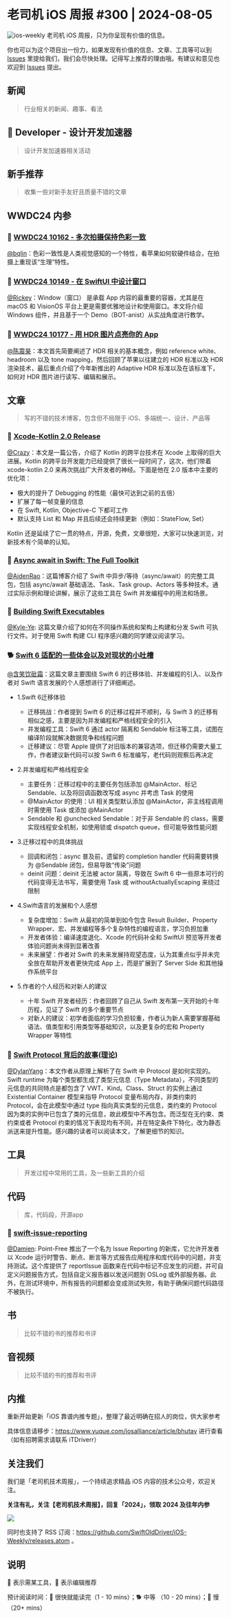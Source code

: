 # 老司机 iOS 周报 #300 | 2024-08-05

![ios-weekly](https://github.com/SwiftOldDriver/iOS-Weekly/blob/master/assets/weekly-header/300.jpg?raw=true)
老司机 iOS 周报，只为你呈现有价值的信息。

你也可以为这个项目出一份力，如果发现有价值的信息、文章、工具等可以到 [Issues](https://github.com/SwiftOldDriver/iOS-Weekly/issues) 里提给我们，我们会尽快处理。记得写上推荐的理由哦。有建议和意见也欢迎到 [Issues](https://github.com/SwiftOldDriver/iOS-Weekly/issues) 提出。

## 新闻

> 行业相关的新闻、趣事、看法

##  Developer - 设计开发加速器

> 设计开发加速器相关活动

## 新手推荐

> 收集一些对新手友好且质量不错的文章

## WWDC24 内参

### 🌟 [WWDC24 10162 - 多次拍摄保持色彩一致](https://xiaozhuanlan.com/topic/5093124687)

[@bqlin](https://github.com/bqlin)：色彩一致性是人类视觉感知的一个特性，看苹果如何软硬件结合，在拍摄上重现该“生理”特性。

### 🌟 [WWDC24 10149 - 在 SwiftUI 中设计窗口](https://xiaozhuanlan.com/topic/9328564107)

[@Rickey](https://github.com/RickeyBoy)：Window（窗口） 是承载 App 内容的最重要的容器，尤其是在 macOS 和 VisionOS 平台上更是需要优雅地设计和使用窗口。本文将介绍 Windows 组件，并且基于一个 Demo（BOT-anist）从实战角度进行教学。

### 🌟 [WWDC24 10177 - 用 HDR 图片点亮你的 App](https://xiaozhuanlan.com/topic/3465798021)

[@陈震昊](https://github.com/szzxczh1996)：本文首先简要阐述了 HDR 相关的基本概念，例如 reference white、headroom 以及 tone mapping，然后回顾了苹果以往建立的 HDR 标准以及 HDR 渲染技术，最后重点介绍了今年新推出的 Adaptive HDR 标准以及在该标准下，如何对 HDR 图片进行读写、编辑和展示。

## 文章

> 写的不错的技术博客，包含但不局限于 iOS、多端统一、设计、产品等

### 🐎 [Xcode-Kotlin 2.0 Release](https://touchlab.co/xcode-kotlin-2-0)

[@Crazy](https://github.com/jiyan135960)：本文是一篇公告，介绍了 Kotlin 的跨平台技术在 Xcode 上取得的巨大进展。Kotlin 的跨平台开发能力已经提供了很长一段时间了，这次，他们带着 xcode-kotlin 2.0 来再次挑战广大开发者的神经。下面是他在 2.0 版本中主要的优化项：

- 极大的提升了 Debugging 的性能（最快可达到之前的五倍）
- 扩展了每一帧变量的信息
- 在 Swift, Kotlin, Objective-C 下都可工作
- 默认支持 List 和 Map 并且后续还会持续更新（例如：StateFlow, Set）
  
Kotlin 还是延续了它一贯的特点，开源，免费，文章很短，大家可以快速浏览，对新技术有个简单的认知。

### 🐢 [Async await in Swift: The Full Toolkit](https://www.emergetools.com/blog/posts/swift-async-await-the-full-toolkit)

[@AidenRao](https://weibo.com/AidenRao)：这篇博客介绍了 Swift 中异步/等待（async/await）的完整工具包，包括 async/await 基础语法、Task、Task group、Actors 等多种技术。通过实际示例和理论讲解，展示了这些工具在 Swift 并发编程中的用法和场景。

### 🐢 [Building Swift Executables](https://swifttoolkit.dev/posts/building-swift-executables)

[@Kyle-Ye](https://github.com/Kyle-Ye): 这篇文章介绍了如何在不同操作系统和架构上构建和分发 Swift 可执行文件。对于使用 Swift 构建 CLI 程序感兴趣的同学建议阅读学习。

### 🐕 [Swift 6 适配的一些体会以及对现状的小吐槽](https://onevcat.com/2024/07/swift-6/)

[@含笑饮砒霜](https://weibo.com/chinafishnews/)：这篇文章主要围绕 Swift 6 的迁移体验、并发编程的引入、以及作者对 Swift 语言发展的个人感想进行了详细阐述。
- 1.Swift 6迁移体验
	- 迁移挑战：作者提到 Swift 6 的迁移过程并不顺利，与 Swift 3 的迁移有相似之感，主要是因为并发编程和严格线程安全的引入
	- 并发编程工具：Swift 6 通过 actor 隔离和 Sendable 标注等工具，试图在编译阶段就解决数据竞争和线程问题
	- 迁移建议：尽管 Apple 提供了对旧版本的兼容选项，但迁移仍需要大量工作，作者建议新代码可以按 Swift 6 标准编写，老代码则观察后再决定

- 2.并发编程和严格线程安全
	- 主要任务：迁移过程中的主要任务包括添加 @MainActor、标记 Sendable、以及将回调函数改写成 async 并考虑 Task 的使用
	- @MainActor 的使用：UI 相关类型默认添加 @MainActor，非主线程调用时需使用 Task 或添加 @MainActor
	- Sendable 和 @unchecked Sendable：对于非 Sendable 的 class，需要实现线程安全机制，如使用锁或 dispatch queue，但可能导致性能问题

- 3.迁移过程中的具体挑战
	- 回调和闭包：async 普及前，遗留的 completion handler 代码需要转换为 @Sendable 闭包，但易导致“传染”问题
	- deinit 问题：deinit 无法被 actor 隔离，导致在 Swift 6 中一些原本可行的代码变得无法书写，需要使用 Task 或 withoutActuallyEscaping 来绕过限制

- 4.Swift语言的发展和个人感想
	- 复杂度增加：Swift 从最初的简单到如今包含 Result Builder、Property Wrapper、宏、并发编程等多个复杂特性的编程语言，学习负担加重
	- 开发者体验：编译速度退化、Xcode 的代码补全和 SwiftUI 预览等开发者体验问题尚未得到显著改善
	- 未来展望：作者对 Swift 的未来发展持观望态度，认为其重点似乎并未完全放在帮助开发者更快完成 App 上，而是扩展到了 Server Side 和其他操作系统平台

- 5.作者的个人经历和对新人的建议
	- 十年 Swift 开发者经历：作者回顾了自己从 Swift 发布第一天开始的十年历程，见证了 Swift 的多个重要节点
	- 对新人的建议：初学者面临的学习负担较重，作者认为新人需要掌握基础语法、值类型和引用类型等基础知识，以及更复杂的宏和 Property Wrapper 等特性

### 🐎 [Swift Protocol 背后的故事(理论)](https://zxfcumtcs.github.io/2022/02/04/SwiftProtocol2/)

[@DylanYang](https://github.com/Dylan19Yang)：本文作者从原理上解析了在 Swift 中 Protocol 是如何实现的。Swift runtime 为每个类型都生成了类型元信息（Type Metadata），不同类型的元信息的共同特点是都包含了 VWT、Kind。Class、Struct 的实例上通过 Existential Container 模型来指导 Protocol 变量布局内存，非类约束的 Protocol，会在此模型中通过 type 指向真实类型的元信息，类约束的 Protocol 因为类的实例中已包含了类的元信息，故此模型中不再包含。而泛型在无约束、类约束或者 Protocol 约束的情况下表现均有不同，并在特定条件下特化，改为静态派送来提升性能。感兴趣的读者可以阅读本文，了解更细节的知识。

## 工具

> 开发过程中常用的工具，及一些新工具的介绍

## 代码

> 库，代码段，开源app

### 🐎 [swift-issue-reporting](https://github.com/pointfreeco/swift-issue-reporting/tree/main)

[@Damien](https://github.com/ZengyiMa): Point-Free 推出了一个名为 Issue Reporting 的新库，它允许开发者以 Xcode 运行时警告、断点、断言等方式报告应用程序和库代码中的问题，并支持测试。这个库提供了 reportIssue 函数来在代码中标记不应发生的问题，并可自定义问题报告方式，包括自定义报告器以发送问题到 OSLog 或外部服务器。此外，在测试环境中，所有报告的问题都会变成测试失败，有助于确保问题代码路径不被执行。



## 书

> 比较不错的书的推荐和书评

## 音视频

> 比较不错的书的推荐和书评

## 内推

重新开始更新「iOS 靠谱内推专题」，整理了最近明确在招人的岗位，供大家参考

具体信息请移步：https://www.yuque.com/iosalliance/article/bhutav 进行查看（如有招聘需求请联系 iTDriverr）

## 关注我们

我们是「老司机技术周报」，一个持续追求精品 iOS 内容的技术公众号，欢迎关注。

**关注有礼，关注【老司机技术周报】，回复「2024」，领取 2024 及往年内参**

![](https://github.com/SwiftOldDriver/iOS-Weekly/blob/master/assets/qrcode_for_wechat.jpg?raw=true)

同时也支持了 RSS 订阅：https://github.com/SwiftOldDriver/iOS-Weekly/releases.atom 。

## 说明

🚧 表示需某工具，🌟 表示编辑推荐

预计阅读时间：🐎 很快就能读完（1 - 10 mins）；🐕 中等 （10 - 20 mins）；🐢 慢（20+ mins）
